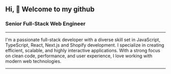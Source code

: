 ## Hi, 👋 Welcome to my github

### Senior Full-Stack Web Engineer

---

I'm a passionate full-stack developer with a diverse skill set in JavaScript, TypeScript, React, Next.js and Shopify development. I specialize in creating efficient, scalable, and highly interactive applications. With a strong focus on clean code, performance, and user experience, I love working with modern web technologies.

---
